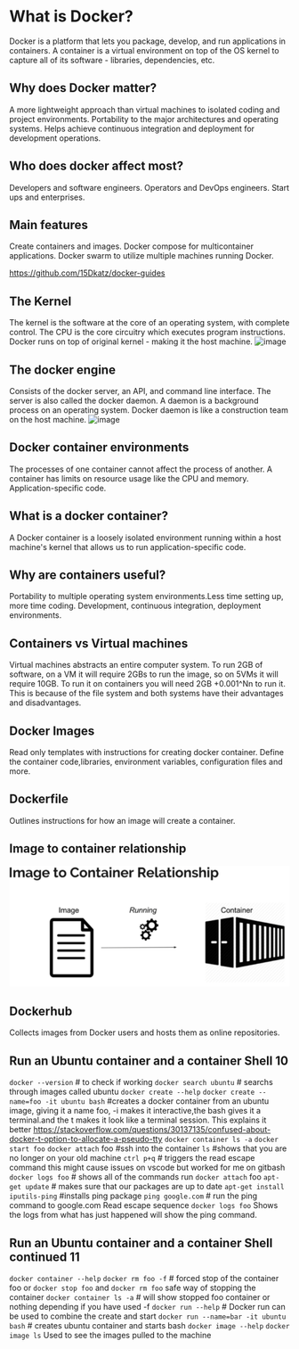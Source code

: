 # What is Docker?

 Docker is a platform that lets you package, develop, and run applications in containers. A container is a virtual environment on top of the OS kernel to capture all of its software - libraries, dependencies, etc.

## Why does Docker matter?

 A more lightweight approach than virtual machines to isolated coding and project environments. Portability to the major architectures and operating systems. Helps achieve continuous integration and deployment for development operations.

## Who does docker affect most?

 Developers and software engineers. Operators and DevOps engineers. Start ups and enterprises.

## Main features

 Create containers and images. Docker compose for multicontainer applications. Docker swarm to utilize multiple machines running Docker.

 https://github.com/15Dkatz/docker-guides

## The Kernel

 The kernel is the software at the core of an operating system, with complete control. The CPU is the core circuitry which executes program instructions. Docker runs on top of original kernel - making it the host machine.
![image](https://media.discordapp.net/attachments/693899305584558081/984822350270828574/unknown.png)
## The docker engine

 Consists of the docker server, an API, and command line interface. The server is also called the docker daemon. A daemon is a background process on an operating system. Docker daemon is like a construction team on the host machine.
![image](https://cdn.discordapp.com/attachments/693899305584558081/984820986522239037/unknown.png)
## Docker container environments

The processes of one container cannot affect the process of another. A container has limits on resource usage like the CPU and memory. Application-specific code.

## What is a docker container?

A Docker container is a loosely isolated environment running within a host machine's kernel that allows us to run application-specific code.

## Why are containers useful?

Portability to multiple operating system environments.Less time setting up, more time coding. Development, continuous integration, deployment environments.

## Containers vs Virtual machines

Virtual machines abstracts an entire computer system. To run 2GB of software, on a VM it will require 2GBs to run the image, so on 5VMs it will require 10GB. To run it on containers you will need 2GB +0.001^Nn to run it. This is because of the file system and both systems have their advantages and disadvantages.

## Docker Images
Read only templates with instructions for creating docker container. Define the container code,libraries, environment variables, configuration files and more.

## Dockerfile

Outlines instructions for how an image will create a container.
## Image to container relationship
![](images\image%20to%20container.png)
## Dockerhub
Collects images from Docker users and hosts them as online repositories. 

## Run an Ubuntu container and a container Shell 10

`docker --version` # to check if working
`docker search ubuntu` # searchs through images called ubuntu
`docker create --help`
`docker create --name=foo -it ubuntu bash` #creates a docker container from an ubuntu image, giving it a name foo, -i makes it interactive,the bash gives it a terminal.and the t makes it look like a terminal session. This explains it better https://stackoverflow.com/questions/30137135/confused-about-docker-t-option-to-allocate-a-pseudo-tty
`docker container ls -a`
`docker start foo`
`docker attach` foo #ssh into the container
`ls` #shows that you are no longer on your old machine
`ctrl p+q` # triggers the read escape command this might cause issues on vscode but worked for me on gitbash
`docker logs foo` # shows all of the commands run 
`docker attach` foo
`apt-get update` # makes sure that our packages are up to date
`apt-get install iputils-ping` #installs ping package
`ping google.com` # run the ping command to google.com
Read escape sequence
`docker logs foo` Shows the logs from what has just happened will show the ping command.

## Run an Ubuntu container and a container Shell continued 11
`docker container --help`
`docker rm foo -f` # forced stop of the container foo
or `docker stop foo` and `docker rm foo` safe way of stopping the container
`docker container ls -a` # will show stopped foo container or nothing depending if you have used -f
`docker run --help` # Docker run can be used to combine the create and start
`docker run --name=bar -it ubuntu bash` # creates ubuntu container and starts bash
`docker image --help`
`docker image ls` Used to see the images pulled to the machine